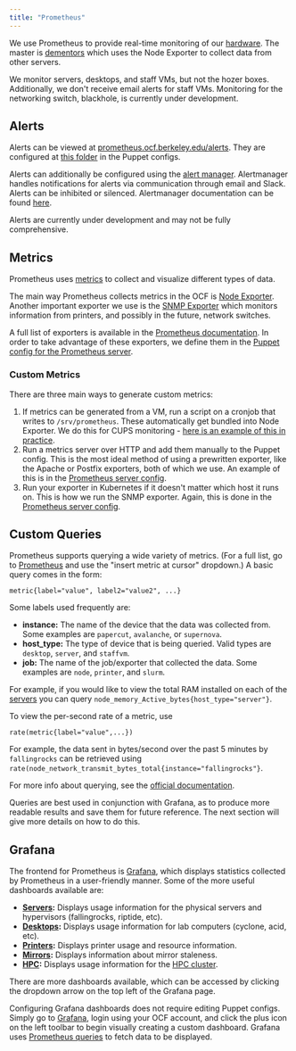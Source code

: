 ```yaml
---
title: "Prometheus"
---
```


We use Prometheus to provide real-time monitoring of our [hardware](/docs/staff/backend). The master is [dementors](/docs/staff/backend/servers) which
uses the Node Exporter to collect data from other servers.

We monitor servers, desktops, and staff VMs, but not the hozer boxes.
Additionally, we don't receive email alerts for staff VMs. Monitoring for the networking switch, blackhole, is currently under development.

## Alerts

Alerts can be viewed at [prometheus.ocf.berkeley.edu/alerts](https://prometheus.ocf.berkeley.edu/alerts). They are configured at [this folder][prometheus-puppet] in the Puppet configs.

Alerts can additionally be configured using the [alert manager](prometheus.ocf.berkeley.edu/alertmanager). Alertmanager handles notifications for alerts via communication through email and Slack. Alerts can be inhibited or silenced. Alertmanager documentation can be found [here](https://prometheus.io/docs/alerting/alertmanager/).

Alerts are currently under development and may not be fully comprehensive.

## Metrics

Prometheus uses [metrics](https://prometheus.io/docs/concepts/metric_types/) to collect and visualize different types of data.

The main way Prometheus collects metrics in the OCF is [Node Exporter](https://github.com/prometheus/node_exporter). Another important exporter we use is the [SNMP Exporter](https://github.com/prometheus/snmp_exporter) which monitors information from printers, and possibly in the future, network switches.

A full list of exporters is available in the [Prometheus documentation](https://prometheus.io/docs/instrumenting/exporters/). In order to take advantage of these exporters, we define them in the [Puppet config for the Prometheus server][puppet-config].

### Custom Metrics

There are three main ways to generate custom metrics:

1. If metrics can be generated from a VM, run a script on a cronjob that writes to `/srv/prometheus`. These automatically get bundled into Node Exporter. We do this for CUPS monitoring - [here is an example of this in practice](https://github.com/ocf/puppet/blob/master/modules/ocf_printhost/manifests/monitor.pp).
2. Run a metrics server over HTTP and add them manually to the Puppet config. This is the most ideal method of using a prewritten exporter, like the Apache or Postfix exporters, both of which we use. An example of this is in the [Prometheus server config][puppet-config].
3. Run your exporter in Kubernetes if it doesn't matter which host it runs on. This is how we run the SNMP exporter. Again, this is done in the [Prometheus server config][puppet-config].

## Custom Queries

Prometheus supports querying a wide variety of metrics. (For a full list, go to [Prometheus](https://prometheus.ocf.berkeley.edu) and use the "insert metric at cursor" dropdown.) A basic query comes in the form:

```
metric{label="value", label2="value2", ...}
```

Some labels used frequently are:

- **instance:** The name of the device that the data was collected from. Some examples are `papercut`, `avalanche`, or `supernova`.
- **host_type:** The type of device that is being queried. Valid types are `desktop`, `server`, and `staffvm`.
- **job:** The name of the job/exporter that collected the data. Some examples are `node`, `printer`, and `slurm`.

For example, if you would like to view the total RAM installed on each of the [servers](/docs/staff/backend/servers) you can query `node_memory_Active_bytes{host_type="server"}`.

To view the per-second rate of a metric, use

```
rate(metric{label="value",...})
```

For example, the data sent in bytes/second over the past 5 minutes by `fallingrocks` can be retrieved using `rate(node_network_transmit_bytes_total{instance="fallingrocks"}`.

For more info about querying, see the [official documentation](https://prometheus.io/docs/prometheus/latest/querying/basics/).

Queries are best used in conjunction with Grafana, as to produce more readable results and save them for future reference. The next section will give more details on how to do this.

## Grafana

The frontend for Prometheus is [Grafana][grafana], which displays statistics collected by Prometheus in a user-friendly manner. Some of the more useful dashboards available are:

- **[Servers](https://ocf.io/serverstats):** Displays usage information for the physical servers and hypervisors (fallingrocks, riptide, etc).
- **[Desktops](https://ocf.io/desktopstats):** Displays usage information for lab computers (cyclone, acid, etc).
- **[Printers](https://ocf.io/printerstats):** Displays printer usage and resource information.
- **[Mirrors](https://ocf.io/mirrorstats):** Displays information about mirror staleness.
- **[HPC](hhttps://ocf.io/hpcstats):** Displays usage information for the [HPC cluster](/docs/services/hpc).

There are more dashboards available, which can be accessed by clicking the dropdown arrow on the top left of the Grafana page.

Configuring Grafana dashboards does not require editing Puppet configs. Simply go to [Grafana][grafana], login using your OCF account, and click the plus icon on the left toolbar to begin visually creating a custom dashboard. Grafana uses [Prometheus queries](https://prometheus.io/docs/prometheus/latest/querying/basics/) to fetch data to be displayed.

[prometheus-puppet]: https://github.com/ocf/puppet/tree/master/modules/ocf_prometheus/files/rules.d
[grafana]: https://grafana.ocf.berkeley.edu
[puppet-config]: https://github.com/ocf/puppet/blob/master/modules/ocf_prometheus/manifests/server.pp
